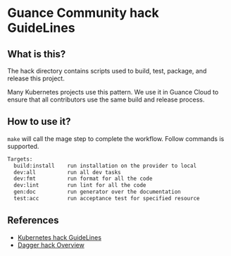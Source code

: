 # Guance Community hack GuideLines

## What is this?

The hack directory contains scripts used to build, test, package, and release this project.

Many Kubernetes projects use this pattern. We use it in Guance Cloud to ensure that all contributors use the same build and release process.

## How to use it?

`make` will call the mage step to complete the workflow. Follow commands is supported.

```bash
Targets:
  build:install    run installation on the provider to local
  dev:all          run all dev tasks
  dev:fmt          run format for all the code
  dev:lint         run lint for all the code
  gen:doc          run generator over the documentation
  test:acc         run acceptance test for specified resource
```

## References

* [Kubernetes hack GuideLines](https://github.com/kubernetes/kubernetes/tree/v1.26.1/hack)
* [Dagger hack Overview](https://github.com/dagger/dagger/tree/main/hack)
